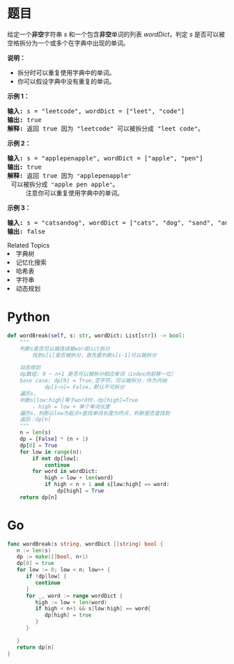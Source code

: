 # 题目
<p>给定一个<strong>非空</strong>字符串 <em>s</em> 和一个包含<strong>非空</strong>单词的列表 <em>wordDict</em>，判定&nbsp;<em>s</em> 是否可以被空格拆分为一个或多个在字典中出现的单词。</p>

<p><strong>说明：</strong></p>

<ul>
	<li>拆分时可以重复使用字典中的单词。</li>
	<li>你可以假设字典中没有重复的单词。</li>
</ul>

<p><strong>示例 1：</strong></p>

<pre><strong>输入:</strong> s = &quot;leetcode&quot;, wordDict = [&quot;leet&quot;, &quot;code&quot;]
<strong>输出:</strong> true
<strong>解释:</strong> 返回 true 因为 &quot;leetcode&quot; 可以被拆分成 &quot;leet code&quot;。
</pre>

<p><strong>示例 2：</strong></p>

<pre><strong>输入:</strong> s = &quot;applepenapple&quot;, wordDict = [&quot;apple&quot;, &quot;pen&quot;]
<strong>输出:</strong> true
<strong>解释:</strong> 返回 true 因为 <code>&quot;</code>applepenapple<code>&quot;</code> 可以被拆分成 <code>&quot;</code>apple pen apple<code>&quot;</code>。
&nbsp;    注意你可以重复使用字典中的单词。
</pre>

<p><strong>示例 3：</strong></p>

<pre><strong>输入:</strong> s = &quot;catsandog&quot;, wordDict = [&quot;cats&quot;, &quot;dog&quot;, &quot;sand&quot;, &quot;and&quot;, &quot;cat&quot;]
<strong>输出:</strong> false
</pre>
<div><div>Related Topics</div><div><li>字典树</li><li>记忆化搜索</li><li>哈希表</li><li>字符串</li><li>动态规划</li></div></div>

# Python

```python
def wordBreak(self, s: str, wordDict: List[str]) -> bool:
    """
    判断s是否可以被连续被wordDict拆分
        找到s[i]是否被拆分，首先要判断s[i-1]可以被拆分

    动态规划
    dp数组: 0 ~ n+1 是否可以被拆分相应单词（index向前移一位）
    base case: dp[0] = True,空字符，可以被拆分，作为开始
            dp[1~n]= False，默认不可拆分
    遍历s，
    判断s[low:high]等于word时，dp[high]=True
        - high = low + 单个单词长度
    遍历s，判断以low为起点+查找单词长度为终点，判断是否查找到
    返回：dp[n]
    """
    n = len(s)
    dp = [False] * (n + 1)
    dp[0] = True
    for low in range(n):
        if not dp[low]:
            continue
        for word in wordDict:
            high = low + len(word)
            if high < n + 1 and s[low:high] == word:
                dp[high] = True
    return dp[n]
```

# Go

```go
func wordBreak(s string, wordDict []string) bool {
   n := len(s)
   dp := make([]bool, n+1)
   dp[0] = true
   for low := 0; low < n; low++ {
      if !dp[low] {
         continue
      }
      for _, word := range wordDict {
         high := low + len(word)
         if high < n+1 && s[low:high] == word{
            dp[high] = true
         }
      }

   }
   return dp[n]
}
```